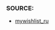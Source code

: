 ### SOURCE:
 * [mywishlist_ru](https://github.com/gil9red/SimplePyScripts/tree/05df3c00cf14850befc8657f8b814cad92e086bd/html_parsing/mywishlist_ru)
